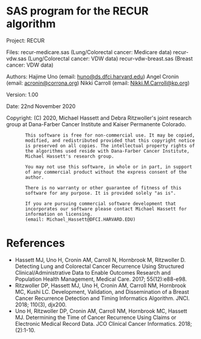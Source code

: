 # SAS program for the RECUR algorithm


Project:  RECUR

Files:   recur-medicare.sas (Lung/Colorectal cancer: Medicare data)
            recur-vdw.sas (Lung/Colorectal cancer: VDW data)
            recur-vdw-breast.sas (Breast cancer: VDW data)

Authors:   Hajime Uno (email: huno@ds.dfci.harvard.edu)
                 Angel Cronin (email: acronin@corrona.org)
                 Nikki Carroll (email: Nikki.M.Carroll@kp.org)
		   
Version:   1.00

Date:      22nd November 2020

Copyright: (C) 2020, Michael Hassett and Debra Ritzwoller's joint research 
           group at Dana-Farber Cancer Institute and Kaiser Permanente 
           Colorado.

           This software is free for non-commercial use. It may be copied,
           modified, and redistributed provided that this copyright notice
           is preserved on all copies. The intellectual property rights of
           the algorithms used reside with Dana-Farber Cancer Institute, 
           Michael Hassett's research group. 
           
           You may not use this software, in whole or in part, in support
           of any commercial product without the express consent of the
           author.

           There is no warranty or other guarantee of fitness of this
           software for any purpose. It is provided solely "as is".
           
           If you are pursuing commercial software development that 
           incorporates our software please contact Michael Hassett for
           information on licensing. 
           (email: Michael_Hassett@DFCI.HARVARD.EDU) 
           
# References
<ul>
<li>Hassett MJ, Uno H, Cronin AM, Carroll N, Hornbrook M, Ritzwoller D. Detecting Lung and Colorectal Cancer Recurrence Using Structured Clinical/Administrative Data to Enable Outcomes Research and Population Health Management, Medical Care. 2017; 55(12):e88-e98. </li>

<li>Ritzwoller DP, Hassett MJ, Uno H, Cronin AM, Carroll NM, Hornbrook MC, Kushi LC. Development, Validation, and Dissemination of a Breast Cancer Recurrence Detection and Timing Informatics Algorithm. JNCI. 2018; 110(3), djx200.</li>

<li>Uno H, Ritzwoller DP, Cronin AM, Carroll NM, Hornbrook MC, Hassett MJ. Determining the Time of Cancer Recurrence Using Claims or Electronic Medical Record Data. JCO Clinical Cancer Informatics. 2018; (2):1-10.</li>
</ul>

